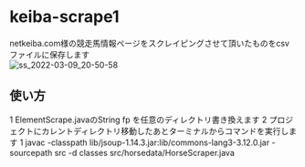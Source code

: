 # keiba-scrape1
netkeiba.com様の競走馬情報ページをスクレイピングさせて頂いたものをcsvファイルに保存します
<br>
![ss_2022-03-09_20-50-58](https://user-images.githubusercontent.com/98932123/157600614-5ef0b692-c2da-4624-abda-88b8db041f4e.png)

## 使い方
1 ElementScrape.javaのString fp を任意のディレクトリ書き換えます
2 プロジェクトにカレントディレクトリ移動したあとターミナルからコマンドを実行します
      1 javac -classpath lib/jsoup-1.14.3.jar:lib/commons-lang3-3.12.0.jar -sourcepath src -d classes src/horsedata/HorseScraper.java
